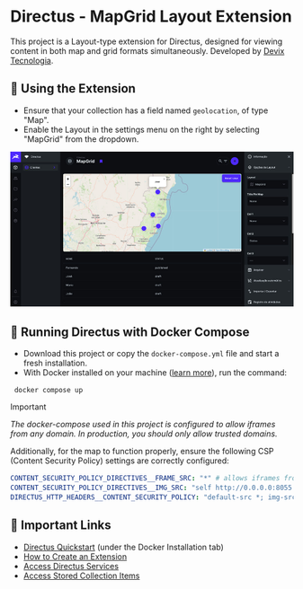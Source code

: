 # Directus - MapGrid Layout Extension

This project is a Layout-type extension for Directus, designed for viewing content in both map and grid formats simultaneously. Developed by [Devix Tecnologia](https://devix.co).

## 💎 Using the Extension

- Ensure that your collection has a field named `geolocation`, of type "Map".
- Enable the Layout in the settings menu on the right by selecting "MapGrid" from the dropdown.

![Extension visualization screen](docs/tela.jpg)

## 🚀 Running Directus with Docker Compose

- Download this project or copy the `docker-compose.yml` file and start a fresh installation.
- With Docker installed on your machine ([learn more](https://docs.docker.com/get-docker/)), run the command:

```
 docker compose up
```

> [!IMPORTANT]
> _The docker-compose used in this project is configured to allow iframes from any domain. In production, you should only allow trusted domains._
>
> Additionally, for the map to function properly, ensure the following CSP (Content Security Policy) settings are correctly configured:

```yaml
CONTENT_SECURITY_POLICY_DIRECTIVES__FRAME_SRC: "*" # allows iframes from any domain
CONTENT_SECURITY_POLICY_DIRECTIVES__IMG_SRC: "self http://0.0.0.0:8055 https: https://*.tile.openstreetmap.org data:" # allows map images
DIRECTUS_HTTP_HEADERS__CONTENT_SECURITY_POLICY: "default-src *; img-src * 'self' data: https:; script-src 'self' 'unsafe-inline' 'unsafe-eval' *; style-src 'self' 'unsafe-inline' *" # sets a global security policy for your application via the Content-Security-Policy HTTP header
```

## 📌 Important Links

- [Directus Quickstart](https://docs.directus.io/getting-started/quickstart.html) (under the Docker Installation tab)
- [How to Create an Extension](https://docs.directus.io/extensions/creating-extensions.html)
- [Access Directus Services](https://docs.directus.io/extensions/services/introduction.html)
- [Access Stored Collection Items](https://docs.directus.io/extensions/services/accessing-items.html)

